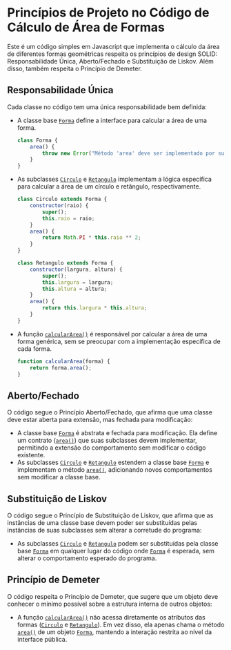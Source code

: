 # Princípios de Projeto no Código de Cálculo de Área de Formas

Este é um código simples em Javascript que implementa o cálculo da área de diferentes formas geométricas respeita os princípios de design SOLID: Responsabilidade Única, Aberto/Fechado e Substituição de Liskov. Além disso, também respeita o Princípio de Demeter.

## Responsabilidade Única

Cada classe no código tem uma única responsabilidade bem definida:

- A classe base [`Forma`](main.js#L3)
 define a interface para calcular a área de uma forma.
    ```javascript
    class Forma {
        area() {
            throw new Error("Método 'area' deve ser implementado por subclasses");
        }
    }
- As subclasses [`Circulo`](main.js#L9) e [`Retangulo`](main.js#L20) implementam a lógica específica para calcular a área de um círculo e retângulo, respectivamente.
    ```javascript
    class Circulo extends Forma {
        constructor(raio) {
            super();
            this.raio = raio;
        }
        area() {
            return Math.PI * this.raio ** 2;
        }
    }

    class Retangulo extends Forma {
        constructor(largura, altura) {
            super();
            this.largura = largura;
            this.altura = altura;
        }
        area() {
            return this.largura * this.altura;
        }
    }
- A função [`calcularArea()`](main.js#L32) é responsável por calcular a área de uma forma genérica, sem se preocupar com a implementação específica de cada forma.
    ```javascript
    function calcularArea(forma) {
        return forma.area();
    }
## Aberto/Fechado

O código segue o Princípio Aberto/Fechado, que afirma que uma classe deve estar aberta para extensão, mas fechada para modificação:

- A classe base [`Forma`](main.js#L3) é abstrata e fechada para modificação. Ela define um contrato ([`area()`](main.js#L4)) que suas subclasses devem implementar, permitindo a extensão do comportamento sem modificar o código existente.
- As subclasses [`Circulo`](main.js#L9) e [`Retangulo`](main.js#L20) estendem a classe base [`Forma`](main.js#L3) e implementam o método [`area()`](main.js#L4), adicionando novos comportamentos sem modificar a classe base.

## Substituição de Liskov

O código segue o Princípio de Substituição de Liskov, que afirma que as instâncias de uma classe base devem poder ser substituídas pelas instâncias de suas subclasses sem alterar a corretude do programa:

- As subclasses [`Circulo`](main.js#L9) e [`Retangulo`](main.js#L20) podem ser substituídas pela classe base [`Forma`](main.js#L3) em qualquer lugar do código onde [`Forma`](main.js#L3) é esperada, sem alterar o comportamento esperado do programa.

## Princípio de Demeter

O código respeita o Princípio de Demeter, que sugere que um objeto deve conhecer o mínimo possível sobre a estrutura interna de outros objetos:

- A função [`calcularArea()`](main.js#L32) não acessa diretamente os atributos das formas ([`Circulo`](main.js#L9) e [`Retangulo`](main.js#L20)). Em vez disso, ela apenas chama o método [`area()`](main.js#L4) de um objeto [`Forma`](main.js#L3), mantendo a interação restrita ao nível da interface pública.


